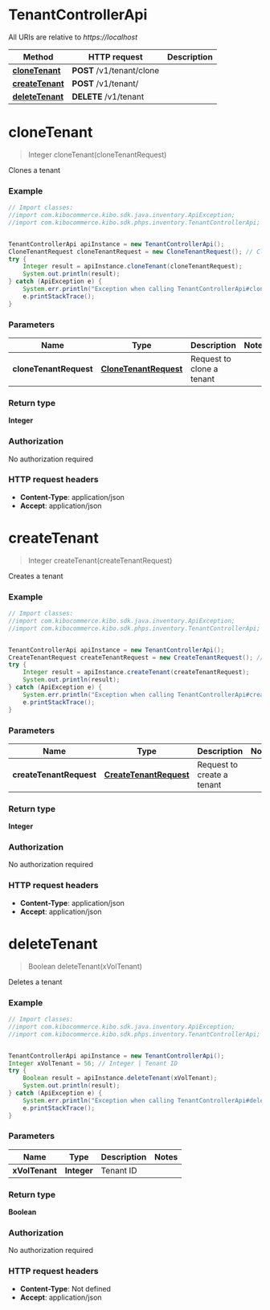 # TenantControllerApi

All URIs are relative to *https://localhost*

Method | HTTP request | Description
------------- | ------------- | -------------
[**cloneTenant**](TenantControllerApi.md#cloneTenant) | **POST** /v1/tenant/clone | 
[**createTenant**](TenantControllerApi.md#createTenant) | **POST** /v1/tenant/ | 
[**deleteTenant**](TenantControllerApi.md#deleteTenant) | **DELETE** /v1/tenant | 


<a name="cloneTenant"></a>
# **cloneTenant**
> Integer cloneTenant(cloneTenantRequest)



Clones a tenant

### Example
```java
// Import classes:
//import com.kibocommerce.kibo.sdk.java.inventory.ApiException;
//import com.kibocommerce.kibo.sdk.phps.inventory.TenantControllerApi;


TenantControllerApi apiInstance = new TenantControllerApi();
CloneTenantRequest cloneTenantRequest = new CloneTenantRequest(); // CloneTenantRequest | Request to clone a tenant
try {
    Integer result = apiInstance.cloneTenant(cloneTenantRequest);
    System.out.println(result);
} catch (ApiException e) {
    System.err.println("Exception when calling TenantControllerApi#cloneTenant");
    e.printStackTrace();
}
```

### Parameters

Name | Type | Description  | Notes
------------- | ------------- | ------------- | -------------
 **cloneTenantRequest** | [**CloneTenantRequest**](CloneTenantRequest.md)| Request to clone a tenant |

### Return type

**Integer**

### Authorization

No authorization required

### HTTP request headers

 - **Content-Type**: application/json
 - **Accept**: application/json

<a name="createTenant"></a>
# **createTenant**
> Integer createTenant(createTenantRequest)



Creates a tenant

### Example
```java
// Import classes:
//import com.kibocommerce.kibo.sdk.java.inventory.ApiException;
//import com.kibocommerce.kibo.sdk.phps.inventory.TenantControllerApi;


TenantControllerApi apiInstance = new TenantControllerApi();
CreateTenantRequest createTenantRequest = new CreateTenantRequest(); // CreateTenantRequest | Request to create a tenant
try {
    Integer result = apiInstance.createTenant(createTenantRequest);
    System.out.println(result);
} catch (ApiException e) {
    System.err.println("Exception when calling TenantControllerApi#createTenant");
    e.printStackTrace();
}
```

### Parameters

Name | Type | Description  | Notes
------------- | ------------- | ------------- | -------------
 **createTenantRequest** | [**CreateTenantRequest**](CreateTenantRequest.md)| Request to create a tenant |

### Return type

**Integer**

### Authorization

No authorization required

### HTTP request headers

 - **Content-Type**: application/json
 - **Accept**: application/json

<a name="deleteTenant"></a>
# **deleteTenant**
> Boolean deleteTenant(xVolTenant)



Deletes a tenant

### Example
```java
// Import classes:
//import com.kibocommerce.kibo.sdk.java.inventory.ApiException;
//import com.kibocommerce.kibo.sdk.phps.inventory.TenantControllerApi;


TenantControllerApi apiInstance = new TenantControllerApi();
Integer xVolTenant = 56; // Integer | Tenant ID
try {
    Boolean result = apiInstance.deleteTenant(xVolTenant);
    System.out.println(result);
} catch (ApiException e) {
    System.err.println("Exception when calling TenantControllerApi#deleteTenant");
    e.printStackTrace();
}
```

### Parameters

Name | Type | Description  | Notes
------------- | ------------- | ------------- | -------------
 **xVolTenant** | **Integer**| Tenant ID |

### Return type

**Boolean**

### Authorization

No authorization required

### HTTP request headers

 - **Content-Type**: Not defined
 - **Accept**: application/json

